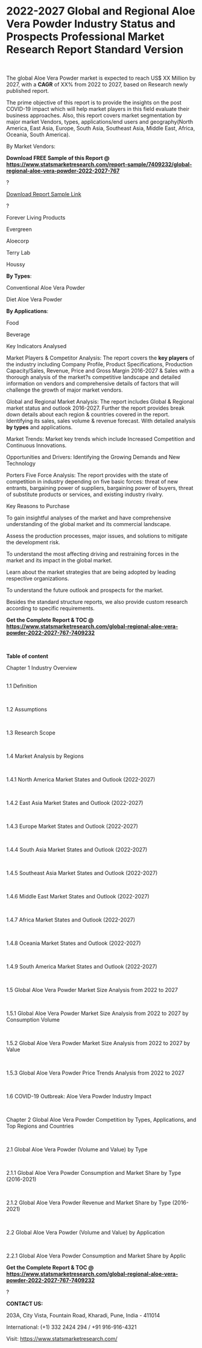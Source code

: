 <h1>2022-2027 Global and Regional Aloe Vera Powder Industry Status and Prospects Professional Market Research Report Standard Version</h1><br/><p>The global Aloe Vera Powder market is expected to reach US$ XX Million by 2027, with a <strong>CAGR</strong> of XX% from 2022 to 2027, based on Research newly published report.</p>
 
 
 
 <p>The prime objective of this report is to provide the insights on the post COVID-19 impact which will help market players in this field evaluate their business approaches. Also, this report covers market segmentation by major market Vendors, types, applications/end users and geography(North America, East Asia, Europe, South Asia, Southeast Asia, Middle East, Africa, Oceania, South America).</p>
 
 
 
 <p>By Market Vendors:</p>
 
 
 
 <div><b>Download FREE Sample of this Report @ <a href="https://www.statsmarketresearch.com/download-free-sample/7409232/global-regional-aloe-vera-powder-2022-2027-767">https://www.statsmarketresearch.com/report-sample/7409232/global-regional-aloe-vera-powder-2022-2027-767</a></b></div>
 
 
 
 <p>? </p>
 
 
 
 <p><a href="https://www.statsmarketresearch.com/download-free-sample/7409232/global-regional-aloe-vera-powder-2022-2027-767">Download Report Sample Link</a></p>
 
 
 
 <p>? </p>
 
 
 
 <p>Forever Living Products</p>
 
 
 
 <p>Evergreen</p>
 
 
 
 <p>Aloecorp</p>
 
 
 
 <p>Terry Lab</p>
 
 
 
 <p>Houssy</p>
 
 
 
 <p><strong>By Types</strong>:</p>
 
 
 
 <p>Conventional Aloe Vera Powder</p>
 
 
 
 <p>Diet Aloe Vera Powder</p>
 
 
 
 <p><strong><strong>By Applications</strong></strong>:</p>
 
 
 
 <p>Food</p>
 
 
 
 <p>Beverage</p>
 
 
 
 <p>Key Indicators Analysed</p>
 
 
 
 <p>Market Players & Competitor Analysis: The report covers the <strong>key players</strong> of the industry including Company Profile, Product Specifications, Production Capacity/Sales, Revenue, Price and Gross Margin 2016-2027 & Sales with a thorough analysis of the market?s competitive landscape and detailed information on vendors and comprehensive details of factors that will challenge the growth of major market vendors.</p>
 
 
 
 <p>Global and Regional Market Analysis: The report includes Global & Regional market status and outlook 2016-2027. Further the report provides break down details about each region & countries covered in the report. Identifying its sales, sales volume & revenue forecast. With detailed analysis <strong>by types</strong> and applications.</p>
 
 
 
 <p>Market Trends: Market key trends which include Increased Competition and Continuous Innovations.</p>
 
 
 
 <p>Opportunities and Drivers: Identifying the Growing Demands and New Technology</p>
 
 
 
 <p>Porters Five Force Analysis: The report provides with the state of competition in industry depending on five basic forces: threat of new entrants, bargaining power of suppliers, bargaining power of buyers, threat of substitute products or services, and existing industry rivalry.</p>
 
 
 
 <p>Key Reasons to Purchase</p>
 
 
 
 <p>To gain insightful analyses of the market and have comprehensive understanding of the global market and its commercial landscape.</p>
 
 
 
 <p>Assess the production processes, major issues, and solutions to mitigate the development risk.</p>
 
 
 
 <p>To understand the most affecting driving and restraining forces in the market and its impact in the global market.</p>
 
 
 
 <p>Learn about the market strategies that are being adopted by leading respective organizations.</p>
 
 
 
 <p>To understand the future outlook and prospects for the market.</p>
 
 
 
 <p>Besides the standard structure reports, we also provide custom research according to specific requirements.</p>
 
 
 
 <div><b>Get the Complete Report & TOC @ <a href="https://www.statsmarketresearch.com/global-regional-aloe-vera-powder-2022-2027-767-7409232">https://www.statsmarketresearch.com/global-regional-aloe-vera-powder-2022-2027-767-7409232</a></b></div>
 
 
 
 <p><br />
 
 <b>Table of content</b></p>
 
 
 
 <p>Chapter 1 Industry Overview<br />
 
 <br />
 
 1.1 Definition<br />
 
 <br />
 
 1.2 Assumptions<br />
 
 <br />
 
 1.3 Research Scope<br />
 
 <br />
 
 1.4 Market Analysis by Regions<br />
 
 <br />
 
 1.4.1 North America Market States and Outlook (2022-2027)<br />
 
 <br />
 
 1.4.2 East Asia Market States and Outlook (2022-2027)<br />
 
 <br />
 
 1.4.3 Europe Market States and Outlook (2022-2027)<br />
 
 <br />
 
 1.4.4 South Asia Market States and Outlook (2022-2027)<br />
 
 <br />
 
 1.4.5 Southeast Asia Market States and Outlook (2022-2027)<br />
 
 <br />
 
 1.4.6 Middle East Market States and Outlook (2022-2027)<br />
 
 <br />
 
 1.4.7 Africa Market States and Outlook (2022-2027)<br />
 
 <br />
 
 1.4.8 Oceania Market States and Outlook (2022-2027)<br />
 
 <br />
 
 1.4.9 South America Market States and Outlook (2022-2027)<br />
 
 <br />
 
 1.5 Global Aloe Vera Powder Market Size Analysis from 2022 to 2027<br />
 
 <br />
 
 1.5.1 Global Aloe Vera Powder Market Size Analysis from 2022 to 2027 by Consumption Volume<br />
 
 <br />
 
 1.5.2 Global Aloe Vera Powder Market Size Analysis from 2022 to 2027 by Value<br />
 
 <br />
 
 1.5.3 Global Aloe Vera Powder Price Trends Analysis from 2022 to 2027<br />
 
 <br />
 
 1.6 COVID-19 Outbreak: Aloe Vera Powder Industry Impact<br />
 
 <br />
 
 Chapter 2 Global Aloe Vera Powder Competition by Types, Applications, and Top Regions and Countries<br />
 
 <br />
 
 2.1 Global Aloe Vera Powder (Volume and Value) by Type<br />
 
 <br />
 
 2.1.1 Global Aloe Vera Powder Consumption and Market Share by Type (2016-2021)<br />
 
 <br />
 
 2.1.2 Global Aloe Vera Powder Revenue and Market Share by Type (2016-2021)<br />
 
 <br />
 
 2.2 Global Aloe Vera Powder (Volume and Value) by Application<br />
 
 <br />
 
 2.2.1 Global Aloe Vera Powder Consumption and Market Share by Applic</p>
 
 
 
 <div><b>Get the Complete Report & TOC @ <a href="https://www.statsmarketresearch.com/global-regional-aloe-vera-powder-2022-2027-767-7409232">https://www.statsmarketresearch.com/global-regional-aloe-vera-powder-2022-2027-767-7409232</a></b></div>
 
 
 
 <p>? </p>
 
 
 
 <p><b>CONTACT US:</b><br />
 
 203A, City Vista, Fountain Road, Kharadi, Pune, India - 411014<br />
 
 International: (+1) 332 2424 294 / +91 916-916-4321<br />
 
 Visit: <a href="https://www.statsmarketresearch.com/">https://www.statsmarketresearch.com/</a></p>